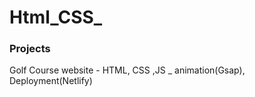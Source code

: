 # Html_CSS_

<h3> Projects </h3>
Golf Course website - HTML, CSS ,JS _ animation(Gsap), Deployment(Netlify)
 
